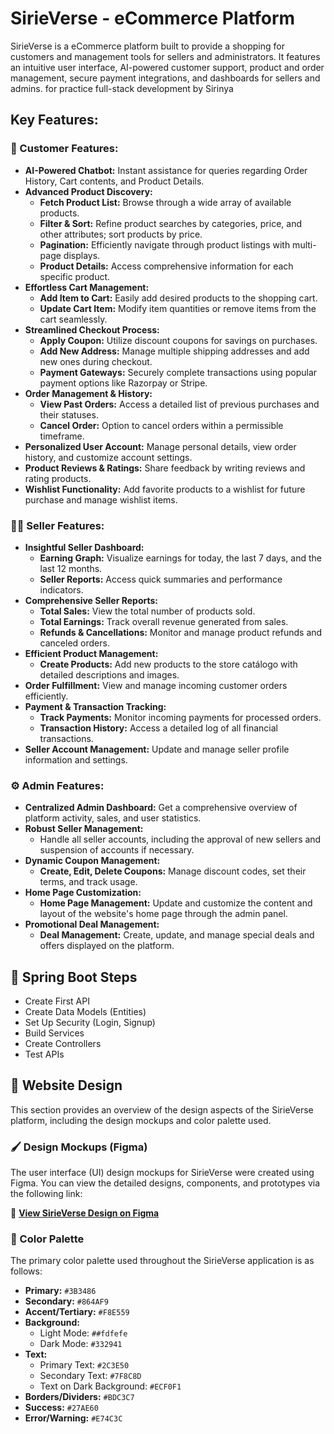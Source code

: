 # SirieVerse - eCommerce Platform
SirieVerse is a eCommerce platform built to provide a shopping for customers and management tools for sellers and administrators. It features an intuitive user interface, AI-powered customer support, product and order management, secure payment integrations, and dashboards for sellers and admins. for practice full-stack development by Sirinya

## Key Features:

### 🧍 Customer Features:
*   **AI-Powered Chatbot:** Instant assistance for queries regarding Order History, Cart contents, and Product Details.
*   **Advanced Product Discovery:**
    *   **Fetch Product List:** Browse through a wide array of available products.
    *   **Filter & Sort:** Refine product searches by categories, price, and other attributes; sort products by price.
    *   **Pagination:** Efficiently navigate through product listings with multi-page displays.
    *   **Product Details:** Access comprehensive information for each specific product.
*   **Effortless Cart Management:**
    *   **Add Item to Cart:** Easily add desired products to the shopping cart.
    *   **Update Cart Item:** Modify item quantities or remove items from the cart seamlessly.
*   **Streamlined Checkout Process:**
    *   **Apply Coupon:** Utilize discount coupons for savings on purchases.
    *   **Add New Address:** Manage multiple shipping addresses and add new ones during checkout.
    *   **Payment Gateways:** Securely complete transactions using popular payment options like Razorpay or Stripe.
*   **Order Management & History:**
    *   **View Past Orders:** Access a detailed list of previous purchases and their statuses.
    *   **Cancel Order:** Option to cancel orders within a permissible timeframe.
*   **Personalized User Account:** Manage personal details, view order history, and customize account settings.
*   **Product Reviews & Ratings:** Share feedback by writing reviews and rating products.
*   **Wishlist Functionality:** Add favorite products to a wishlist for future purchase and manage wishlist items.

### 🧑‍💼 Seller Features:
*   **Insightful Seller Dashboard:**
    *   **Earning Graph:** Visualize earnings for today, the last 7 days, and the last 12 months.
    *   **Seller Reports:** Access quick summaries and performance indicators.
*   **Comprehensive Seller Reports:**
    *   **Total Sales:** View the total number of products sold.
    *   **Total Earnings:** Track overall revenue generated from sales.
    *   **Refunds & Cancellations:** Monitor and manage product refunds and canceled orders.
*   **Efficient Product Management:**
    *   **Create Products:** Add new products to the store catálogo with detailed descriptions and images.
*   **Order Fulfillment:** View and manage incoming customer orders efficiently.
*   **Payment & Transaction Tracking:**
    *   **Track Payments:** Monitor incoming payments for processed orders.
    *   **Transaction History:** Access a detailed log of all financial transactions.
*   **Seller Account Management:** Update and manage seller profile information and settings.

### ⚙️ Admin Features:
*   **Centralized Admin Dashboard:** Get a comprehensive overview of platform activity, sales, and user statistics.
*   **Robust Seller Management:**
    *   Handle all seller accounts, including the approval of new sellers and suspension of accounts if necessary.
*   **Dynamic Coupon Management:**
    *   **Create, Edit, Delete Coupons:** Manage discount codes, set their terms, and track usage.
*   **Home Page Customization:**
    *   **Home Page Management:** Update and customize the content and layout of the website's home page through the admin panel.
*   **Promotional Deal Management:**
    *   **Deal Management:** Create, update, and manage special deals and offers displayed on the platform.

## 🚀 Spring Boot Steps
*   Create First API
*   Create Data Models (Entities)
*   Set Up Security (Login, Signup)
*   Build Services
*   Create Controllers
*   Test APIs


## 🎨 Website Design

This section provides an overview of the design aspects of the SirieVerse platform, including the design mockups and color palette used.

### 🖌️ Design Mockups (Figma)

The user interface (UI) design mockups for SirieVerse were created using Figma. You can view the detailed designs, components, and prototypes via the following link:

🔗 **[View SirieVerse Design on Figma](https://www.figma.com/design/RQymrWI4Zyeug10Hn0rlOF/SirieVerse---eCommerce-Platform?node-id=0-1&t=C0xg49m0v5AAQn4K-1)**


### 🌈 Color Palette

The primary color palette used throughout the SirieVerse application is as follows:

*   **Primary:** `#3B3486`
*   **Secondary:** `#864AF9`
*   **Accent/Tertiary:** `#F8E559`
*   **Background:**
    *   Light Mode: `##fdfefe`
    *   Dark Mode: `#332941`
*   **Text:**
    *   Primary Text: `#2C3E50`
    *   Secondary Text: `#7F8C8D`
    *   Text on Dark Background: `#ECF0F1`
*   **Borders/Dividers:** `#BDC3C7`
*   **Success:** `#27AE60`
*   **Error/Warning:** `#E74C3C`



